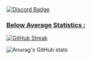 <div id="badges">
  <a href="https://discord.com/users/586743480651350063">
    <img src="https://img.shields.io/badge/Discord-3e70dd?logo=discord&logoColor=white&style=for-the-badge" alt="Discord Badge"/>
</div>

### Below Average Statistics :
[![GitHub Streak](https://github-readme-streak-stats.herokuapp.com?user=JustaSqu1d&theme=vue-dark)](https://git.io/streak-stats)

![Anurag's GitHub stats](https://github-readme-stats.vercel.app/api?username=JustaSqu1d&show_icons=true&count_private=true&theme=vue-dark)
<!--
**JustaSqu1d/JustaSqu1d** is a ✨ _special_ ✨ repository because its `README.md` (this file) appears on your GitHub profile.

Here are some ideas to get you started:

- 🔭 I’m currently working on ...
- 🌱 I’m currently learning ...
- 👯 I’m looking to collaborate on ...
- 🤔 I’m looking for help with ...
- 💬 Ask me about ...
- 📫 How to reach me: ...
- 😄 Pronouns: ...
- ⚡ Fun fact: ...
-->
